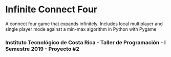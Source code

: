 # Infinite Connect Four
A connect four game that expands infinitely. Includes local multiplayer and single player mode against a min-max algorithm in Python with Pygame

### Instituto Tecnológico de Costa Rica - Taller de Programación - I Semestre 2019 - Proyecto #2
